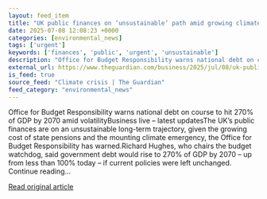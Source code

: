 ```yaml
---
layout: feed_item
title: "UK public finances on ‘unsustainable’ path amid growing climate, debt and pension costs"
date: 2025-07-08 12:08:23 +0000
categories: [environmental_news]
tags: ['urgent']
keywords: ['finances', 'public', 'urgent', 'unsustainable']
description: "Office for Budget Responsibility warns national debt on course to hit 270% of GDP by 2070 amid volatilityBusiness live – latest updatesThe UK’s public financ..."
external_url: https://www.theguardian.com/business/2025/jul/08/uk-public-finances-obr-national-debt-gdp
is_feed: true
source_feed: "Climate crisis | The Guardian"
feed_category: "environmental_news"
---
```


Office for Budget Responsibility warns national debt on course to hit 270% of GDP by 2070 amid volatilityBusiness live – latest updatesThe UK’s public finances are on an unsustainable long-term trajectory, given the growing cost of state pensions and the mounting climate emergency, the Office for Budget Responsibility has warned.Richard Hughes, who chairs the budget watchdog, said government debt would rise to 270% of GDP by 2070 – up from less than 100% today – if current policies were left unchanged. Continue reading...

[Read original article](https://www.theguardian.com/business/2025/jul/08/uk-public-finances-obr-national-debt-gdp)
